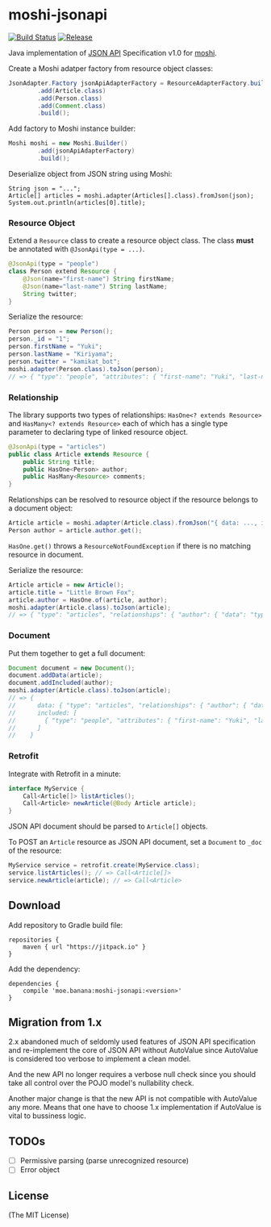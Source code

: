 # moshi-jsonapi

[![Build Status](https://travis-ci.org/kamikat/moshi-jsonapi.svg?branch=master)](https://travis-ci.org/kamikat/moshi-jsonapi)
[![Release](https://jitpack.io/v/moe.banana/moshi-jsonapi.svg)](https://jitpack.io/#moe.banana/moshi-jsonapi)

Java implementation of [JSON API](http://jsonapi.org/) Specification v1.0 for [moshi](https://github.com/square/moshi).

Create a Moshi adatper factory from resource object classes:

```java
JsonAdapter.Factory jsonApiAdapterFactory = ResourceAdapterFactory.builder()
        .add(Article.class)
        .add(Person.class)
        .add(Comment.class)
        .build();
```

Add factory to Moshi instance builder:

```java
Moshi moshi = new Moshi.Builder()
        .add(jsonApiAdapterFactory)
        .build();
```

Deserialize object from JSON string using Moshi:

```
String json = "...";
Article[] articles = moshi.adapter(Articles[].class).fromJson(json);
System.out.println(articles[0].title);
```

### Resource Object

Extend a `Resource` class to create a resource object class.
The class **must** be annotated with `@JsonApi(type = ...)`.

```java
@JsonApi(type = "people")
class Person extend Resource {
    @Json(name="first-name") String firstName;
    @Json(name="last-name") String lastName;
    String twitter;
}
```

Serialize the resource:

```java
Person person = new Person();
person._id = "1";
person.firstName = "Yuki";
person.lastName = "Kiriyama";
person.twitter = "kamikat_bot";
moshi.adapter(Person.class).toJson(person);
// => { "type": "people", "attributes": { "first-name": "Yuki", "last-name": "Kiriyama", "twitter": "kamikat_bot" } }
```

### Relationship

The library supports two types of relationships: `HasOne<? extends Resource>` and `HasMany<? extends Resource>`
each of which has a single type parameter to declaring type of linked resource object.

```java
@JsonApi(type = "articles")
public class Article extends Resource {
    public String title;
    public HasOne<Person> author;
    public HasMany<Resource> comments;
}
```

Relationships can be resolved to resource object if the resource belongs to a document object:

```java
Article article = moshi.adapter(Article.class).fromJson("{ data: ..., included: [...] }");
Person author = article.author.get();
```

`HasOne.get()` throws a `ResourceNotFoundException` if there is no matching resource in document.

Serialize the resource:

```java
Article article = new Article();
article.title = "Little Brown Fox";
article.author = HasOne.of(article, author);
moshi.adapter(Article.class).toJson(article);
// => { "type": "articles", "relationships": { "author": { "data": "type": "people", id: "1" } } }
```

### Document

Put them together to get a full document:

```java
Document document = new Document();
document.addData(article);
document.addIncluded(author);
moshi.adapter(Article.class).toJson(article);
// => {
//      data: { "type": "articles", "relationships": { "author": { "data": "type": "people", id: "1" } } },
//      included: [
//        { "type": "people", "attributes": { "first-name": "Yuki", "last-name": "Kiriyama", "twitter": "kamikat_bot" } }
//      ]
//    }
```

### Retrofit

Integrate with Retrofit in a minute:

```java
interface MyService {
    Call<Article[]> listArticles();
    Call<Article> newArticle(@Body Article article);
}
```

JSON API document should be parsed to `Article[]` objects.

To POST an `Article` resource as JSON API document, set a `Document` to `_doc` of the resource:

```java
MyService service = retrofit.create(MyService.class);
service.listArticles(); // => Call<Article[]>
service.newArticle(article); // => Call<Article>
```

## Download

Add repository to Gradle build file:

    repositories {
        maven { url "https://jitpack.io" }
    }

Add the dependency:

    dependencies {
        compile 'moe.banana:moshi-jsonapi:<version>'
    }

## Migration from 1.x

2.x abandoned much of seldomly used features of JSON API specification and re-implement the core of JSON API without
AutoValue since AutoValue is considered too verbose to implement a clean model.

And the new API no longer requires a verbose null check since you should take all control over the POJO model's nullability check.

Another major change is that the new API is not compatible with AutoValue any more. Means that one have to choose 1.x implementation
if AutoValue is vital to bussiness logic.

## TODOs

- [ ] Permissive parsing (parse unrecognized resource)
- [ ] Error object

## License

(The MIT License)
